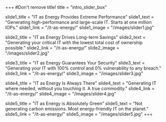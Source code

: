 +++
#Don't remove title!
title = "intro_slider_box"

slide1_title = "IT as Energy Provides Extreme Performance"
slide1_text = "Generating high-performance and large-scale IT. Starts at one million IOPs."
slide1_link = "/it-as-energy/"
slide1_image = "/images/slider1.jpg"

slide2_title = "IT as Energy Drives Long-term Savings"
slide2_text = "Generating your critical IT with the lowest total cost of ownership possible."
slide2_link = "/it-as-energy/"
slide2_image = "/images/slider2.jpg"

slide3_title = "IT as Energy Guarantees Your Security"
slide3_text = "Generating your IT with 100% control and 0% vulnerability to any breach."
slide3_link = "/it-as-energy/"
slide3_image = "/images/slider3.jpg"


slide4_title = "IT as Energy Is Always There"
slide4_text = "Generating IT where needed, without you touching it. A true commodity."
slide4_link = "/it-as-energy/"
slide4_image = "/images/slider4.jpg"

slide5_title = "IT as Energy is Absolutely Green"
slide5_text = "Not generating carbon emissions. Most energy-friendly IT on the planet."
slide5_link = "/it-as-energy/"
slide5_image = "/images/slider5.jpg"
+++